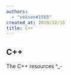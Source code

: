 ```yaml
---
authors:
  - "veksen#1565"
created_at: 2019/12/15
title: C++
---
```


## C++

The C++ resources ^\_-
